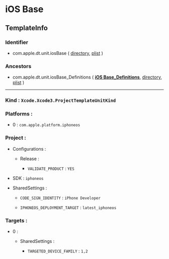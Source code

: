 # iOS Base

## TemplateInfo

### Identifier

- com.apple.dt.unit.iosBase ( [directory](/Applications/Xcode.app/Contents/Developer/Platforms/iPhoneOS.platform/Developer/Library/Xcode/Templates/Project%20Templates/iOS/iOS%20Base.xctemplate), [plist](/Applications/Xcode.app/Contents/Developer/Platforms/iPhoneOS.platform/Developer/Library/Xcode/Templates/Project%20Templates/iOS/iOS%20Base.xctemplate/TemplateInfo.plist) )

### Ancestors

- com.apple.dt.unit.iosBase_Definitions ( [**iOS Base_Definitions**](iOS%20Base_Definitions.md), [directory](/Applications/Xcode.app/Contents/Developer/Platforms/iPhoneOS.platform/Developer/Library/Xcode/Templates/Project%20Templates/iOS/iOS%20Base_Definitions.xctemplate), [plist](/Applications/Xcode.app/Contents/Developer/Platforms/iPhoneOS.platform/Developer/Library/Xcode/Templates/Project%20Templates/iOS/iOS%20Base_Definitions.xctemplate/TemplateInfo.plist) )

---

### Kind : `Xcode.Xcode3.ProjectTemplateUnitKind`

### Platforms : 

- 0 : `com.apple.platform.iphoneos`

### Project : 

- Configurations : 

	- Release : 

		- `VALIDATE_PRODUCT` : `YES`

- SDK : `iphoneos`

- SharedSettings : 

	- `CODE_SIGN_IDENTITY` : `iPhone Developer`

	- `IPHONEOS_DEPLOYMENT_TARGET` : `latest_iphoneos`

### Targets : 

- 0 : 

	- SharedSettings : 

		- `TARGETED_DEVICE_FAMILY` : `1,2`